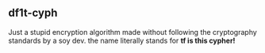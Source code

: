 ## df1t-cyph

Just a stupid encryption algorithm made without following the cryptography standards by a soy dev.
the name literally stands for **tf is this cypher!**
